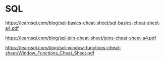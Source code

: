 # SQL


https://learnsql.com/blog/sql-basics-cheat-sheet/sql-basics-cheat-sheet-a4.pdf

https://learnsql.com/blog/sql-join-cheat-sheet/joins-cheat-sheet-a4.pdf

https://learnsql.com/blog/sql-window-functions-cheat-sheet/Window_Functions_Cheat_Sheet.pdf
